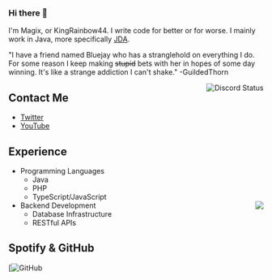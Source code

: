### Hi there 👋
I'm Magix, or KingRainbow44. I write code for better or for worse.
I mainly work in Java, more specifically [JDA](https://github.com/DV8FromTheWorld/JDA).

"I have a friend named Bluejay who has a stranglehold on everything I do. For some reason I keep making ~~stupid~~ bets with her in hopes of some day winning. It's like a strange addiction I can't shake." -GuildedThorn

<img align="right" src="https://lanyard.cnrad.dev/api/252090676068614145?hideTimestamp=true" alt="Discord Status">

## Contact Me
- [Twitter](https://twitter.com/KingRainbow44)
- [YouTube](https://www.youtube.com/channel/UC9k7NjyMW9VCsQFPzZoyMaQ)




## Experience
- Programming Languages
  - Java
  - PHP
  - TypeScript/JavaScript
- Backend Development       <img align="right" src="https://novatorem-kingrainbow44.vercel.app/api/spotify">
  - Database Infrastructure
  - RESTful APIs



## Spotify & GitHub

[![GitHub](https://github-readme-stats.vercel.app/api?username=KingRainbow44&theme=darcula&show_icons=true&count_private=true)
